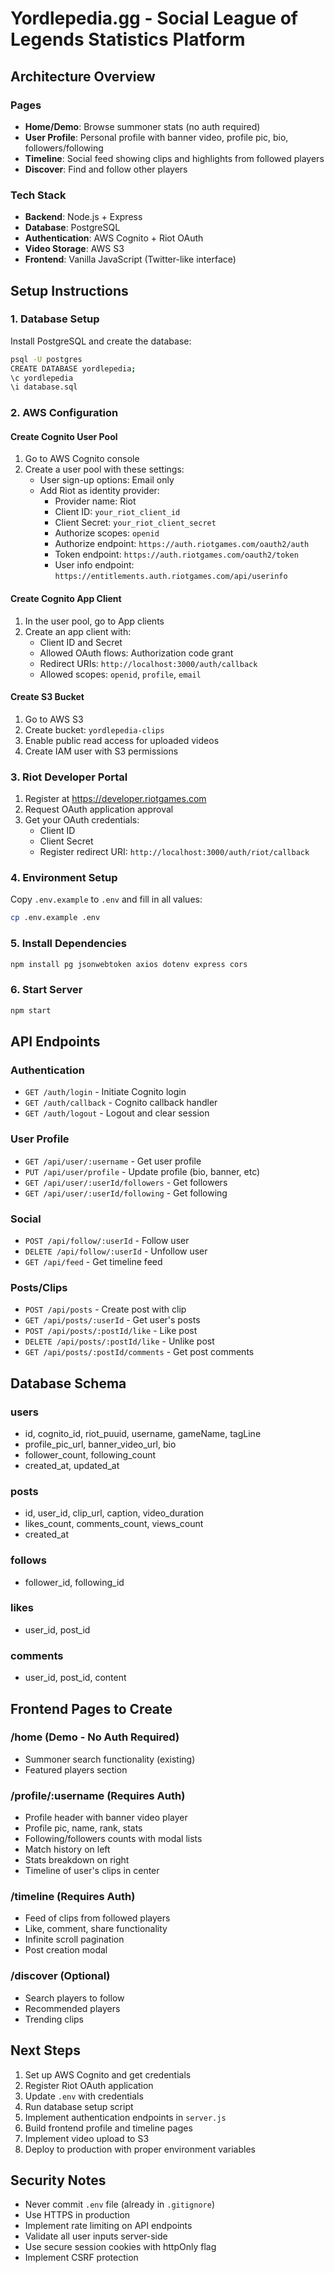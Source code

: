 # Yordlepedia.gg - Social League of Legends Statistics Platform

## Architecture Overview

### Pages
- **Home/Demo**: Browse summoner stats (no auth required)
- **User Profile**: Personal profile with banner video, profile pic, bio, followers/following
- **Timeline**: Social feed showing clips and highlights from followed players
- **Discover**: Find and follow other players

### Tech Stack
- **Backend**: Node.js + Express
- **Database**: PostgreSQL
- **Authentication**: AWS Cognito + Riot OAuth
- **Video Storage**: AWS S3
- **Frontend**: Vanilla JavaScript (Twitter-like interface)

## Setup Instructions

### 1. Database Setup

Install PostgreSQL and create the database:

```bash
psql -U postgres
CREATE DATABASE yordlepedia;
\c yordlepedia
\i database.sql
```

### 2. AWS Configuration

#### Create Cognito User Pool
1. Go to AWS Cognito console
2. Create a user pool with these settings:
   - User sign-up options: Email only
   - Add Riot as identity provider:
     - Provider name: Riot
     - Client ID: `your_riot_client_id`
     - Client Secret: `your_riot_client_secret`
     - Authorize scopes: `openid`
     - Authorize endpoint: `https://auth.riotgames.com/oauth2/auth`
     - Token endpoint: `https://auth.riotgames.com/oauth2/token`
     - User info endpoint: `https://entitlements.auth.riotgames.com/api/userinfo`

#### Create Cognito App Client
1. In the user pool, go to App clients
2. Create an app client with:
   - Client ID and Secret
   - Allowed OAuth flows: Authorization code grant
   - Redirect URIs: `http://localhost:3000/auth/callback`
   - Allowed scopes: `openid`, `profile`, `email`

#### Create S3 Bucket
1. Go to AWS S3
2. Create bucket: `yordlepedia-clips`
3. Enable public read access for uploaded videos
4. Create IAM user with S3 permissions

### 3. Riot Developer Portal

1. Register at https://developer.riotgames.com
2. Request OAuth application approval
3. Get your OAuth credentials:
   - Client ID
   - Client Secret
   - Register redirect URI: `http://localhost:3000/auth/riot/callback`

### 4. Environment Setup

Copy `.env.example` to `.env` and fill in all values:

```bash
cp .env.example .env
```

### 5. Install Dependencies

```bash
npm install pg jsonwebtoken axios dotenv express cors
```

### 6. Start Server

```bash
npm start
```

## API Endpoints

### Authentication
- `GET /auth/login` - Initiate Cognito login
- `GET /auth/callback` - Cognito callback handler
- `GET /auth/logout` - Logout and clear session

### User Profile
- `GET /api/user/:username` - Get user profile
- `PUT /api/user/profile` - Update profile (bio, banner, etc)
- `GET /api/user/:userId/followers` - Get followers
- `GET /api/user/:userId/following` - Get following

### Social
- `POST /api/follow/:userId` - Follow user
- `DELETE /api/follow/:userId` - Unfollow user
- `GET /api/feed` - Get timeline feed

### Posts/Clips
- `POST /api/posts` - Create post with clip
- `GET /api/posts/:userId` - Get user's posts
- `POST /api/posts/:postId/like` - Like post
- `DELETE /api/posts/:postId/like` - Unlike post
- `GET /api/posts/:postId/comments` - Get post comments

## Database Schema

### users
- id, cognito_id, riot_puuid, username, gameName, tagLine
- profile_pic_url, banner_video_url, bio
- follower_count, following_count
- created_at, updated_at

### posts
- id, user_id, clip_url, caption, video_duration
- likes_count, comments_count, views_count
- created_at

### follows
- follower_id, following_id

### likes
- user_id, post_id

### comments
- user_id, post_id, content

## Frontend Pages to Create

### /home (Demo - No Auth Required)
- Summoner search functionality (existing)
- Featured players section

### /profile/:username (Requires Auth)
- Profile header with banner video player
- Profile pic, name, rank, stats
- Following/followers counts with modal lists
- Match history on left
- Stats breakdown on right
- Timeline of user's clips in center

### /timeline (Requires Auth)
- Feed of clips from followed players
- Like, comment, share functionality
- Infinite scroll pagination
- Post creation modal

### /discover (Optional)
- Search players to follow
- Recommended players
- Trending clips

## Next Steps

1. Set up AWS Cognito and get credentials
2. Register Riot OAuth application
3. Update `.env` with credentials
4. Run database setup script
5. Implement authentication endpoints in `server.js`
6. Build frontend profile and timeline pages
7. Implement video upload to S3
8. Deploy to production with proper environment variables

## Security Notes

- Never commit `.env` file (already in `.gitignore`)
- Use HTTPS in production
- Implement rate limiting on API endpoints
- Validate all user inputs server-side
- Use secure session cookies with httpOnly flag
- Implement CSRF protection
